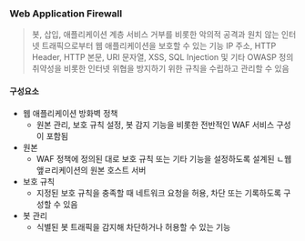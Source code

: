 ### Web Application Firewall
> 봇, 삽입, 애플리케이션 계층 서비스 거부를 비롯한 악의적 공격과 원치 않는 인터넷 트래픽으로부터 웹 애플리케이션을 보호할 수 있는 기능 
> IP 주소, HTTP Header, HTTP 본문, URI 문자열, XSS, SQL Injection 및 기타 OWASP 정의 취약성을 비롯한 인터넷 위협을 방지하기 위한 규칙을 수립하고 관리할 수 있음

#### 구성요소
- 웹 애플리케이션 방화벽 정책
	- 원본 관리, 보호 규칙 설정, 봇 감지 기능을 비롯한 전반적인 WAF 서비스 구성이 포함됨
- 원본
	- WAF 정책에 정의된 대로 보호 규칙 또는 기타 기능을 설정하도록 설계된 ㄴ웹 앺ㄹ리케이션의 원본 호스트 서버
- 보호 규칙
	- 지정된 보호 규칙을 충족할 때 네트워크 요청을 허용, 차단 또는 기록하도록 구성할 수 있음
- 봇 관리
	- 식별된 봇 트래픽을 감지해 차단하거나 허용할 수 있는 기능